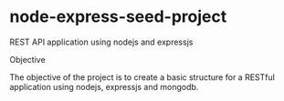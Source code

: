 # node-express-seed-project
REST API application using nodejs and expressjs

Objective

The objective of the project is to create a basic structure for a RESTful application using nodejs, expressjs and mongodb.
